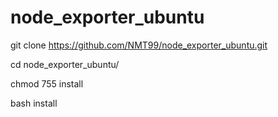 # node_exporter_ubuntu

git clone https://github.com/NMT99/node_exporter_ubuntu.git

cd node_exporter_ubuntu/

chmod 755 install

bash install
